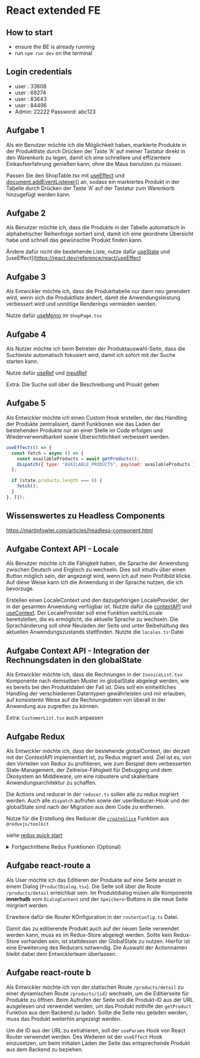 # React extended FE

## How to start

- ensure the BE is already running
- run `npm run dev` on the terminal

## Login credentials

- user : 33608
- user : 69274
- user : 83643
- user : 84496
- Admin: 22222 Password: abc123

## Aufgabe 1

Als ein Benutzer möchte ich die Möglichkeit haben, markierte Produkte in der Produktliste durch Drücken der Taste 'A' auf meiner Tastatur direkt in den Warenkorb zu legen, damit ich eine schnellere und effizientere Einkaufserfahrung genießen kann, ohne die Maus benutzen zu müssen.

Passen Sie den ShopTable.tsx mit [useEffect](https://react.dev/reference/react/useEffect) und [document.addEventListener()](https://www.w3schools.com/jsref/met_document_addeventlistener.asp) an, sodass ein markiertes Produkt in der Tabelle durch Drücken der Taste 'A' auf der Tastatur zum Warenkorb hinzugefügt werden kann.

## Aufgabe 2

Als Benutzer möchte ich, dass die Produkte in der Tabelle automatisch in alphabetischer Reihenfolge sortiert sind, damit ich eine geordnete Übersicht habe und schnell das gewünschte Produkt finden kann.

Ändere dafür nicht die bestehende Liste, nutze dafür [useState](https://react.dev/reference/react/useState) und [useEffect](https://react.dev/reference/react/useEffect

## Aufgabe 3

Als Entwickler möchte ich, dass die Produkttabelle nur dann neu gerendert wird, wenn sich die Produktliste ändert,
damit die Anwendungsleistung verbessert wird und unnötige Renderings vermieden werden.

Nutze dafür [useMemo](https://react.dev/reference/react/useMemo) im `ShopPage.tsx`

## Aufgabe 4

Als Nutzer möchte ich beim Betreten der Produktauswahl-Seite, dass die Suchleiste automatisch fokusiert wird, damit ich sofort mit der Suche starten kann.

Nutze dafür [useRef](https://react.dev/reference/react/useRef) und [inputRef](https://mui.com/material-ui/api/input/#Input-prop-inputRef)

Extra: Die Suche soll über die Beschreibung und Proukt gehen

## Aufgabe 5

Als Entwickler möchte ich einen Custom Hook erstellen, der das Handling der Produkte zentralisiert, damit Funktionen wie das Laden der bestehenden Produkte nur an einer Stelle im Code erfolgen und Wiederverwendbarkeit sowie Übersichtlichkeit verbessert werden.

```js
useEffect(() => {
  const fetch = async () => {
    const availableProducts = await getProducts();
    dispatch({ type: "AVAILABLE_PRODUCTS", payload: availableProducts });
  };

  if (state.products.length === 0) {
    fetch();
  }
}, []);
```

## Wissenswertes zu Headless Components

https://martinfowler.com/articles/headless-component.html

## Aufgabe Context API - Locale

Als Benutzer möchte ich die Fähigkeit haben, die Sprache der Anwendung zwischen Deutsch und Englisch zu wechseln. Dies soll intuitiv über einen Button möglich sein, der angezeigt wird, wenn ich auf mein Profilbild klicke. Auf diese Weise kann ich die Anwendung in der Sprache nutzen, die ich bevorzuge.

Erstellen einen LocaleContext und den dazugehörigen LocaleProvider, der in der gesamten Anwendung verfügbar ist. Nutzte dafür die [contextAPI](https://react.dev/reference/react/createContext) und [useContext](https://react.dev/reference/react/useContext).
Der LocaleProvider soll eine Funktion switchLocale bereitstellen, die es ermöglicht, die aktuelle Sprache zu wechseln.
Die Sprachänderung soll ohne Neuladen der Seite und unter Beibehaltung des aktuellen Anwendungszustands stattfinden.
Nutzte die `locales.ts`-Datei

## Aufgabe Context API - Integration der Rechnungsdaten in den globalState

Als Entwickler möchte ich, dass die Rechnungen in der `InvoiceList.tsx` Komponente nach demselben Muster im globalState abgelegt werden, wie es bereits bei den Produktdaten der Fall ist. Dies soll ein einheitliches Handling der verschiedenen Datentypen gewährleisten und mir erlauben, auf konsistente Weise auf die Rechnungsdaten von überall in der Anwendung aus zugreifen zu können.

Extra: `CustomerList.tsx` auch anpassen

## Aufgabe Redux

Als Entwickler möchte ich, dass der bestehende globalContext, der derzeit mit der ContextAPI implementiert ist, zu Redux migriert wird. Ziel ist es, von den Vorteilen von Redux zu profitieren, wie zum Beispiel dem verbesserten State-Management, der Zeitreise-Fähigkeit für Debugging und dem Ökosystem an Middleware, um eine robustere und skalierbare Anwendungsarchitektur zu schaffen.

Die Actions und reducer in der `reducer.ts` sollen alle zu redux migriert werden. Auch alle `dispatch` aufrufen sowie der userReducer-Hook und der globalState sind nach der Migration aus dem Code zu entfernen.

Nutze für die Erstellung des Reducer die [`createSlice`](https://redux.js.org/tutorials/quick-start#create-a-redux-state-slice) Funktion aus `@reduxjs/toolkit`

siehe [redux quick start](https://redux.js.org/tutorials/quick-start)

<details>
<summary> Fortgechrittene Redux Funktionen (Optional)</summary>
Das Thema optinal!!

Wer mehr über Redux und asynchrone Aufrufe erfahren möchten, kann sich folgende Links anschauen.

- https://redux-toolkit.js.org/api/createAsyncThunk
- https://dev.to/ifeanyichima/what-is-createasyncthunk-in-redux--mhe
</details>

## Aufgabe react-route a

Als User möchte ich das Editieren der Produkte auf eine Seite anstatt in einem Dialog (`ProductDialog.tsx`). Die Seite soll über die Route `/products/detail` erreichbar sein.
Im Produktdialog müsen alle Komponente **innerhalb** vom `DialogContent` und der `Speichern`-Buttons in die neue Seite mirgriert werden.

Erweitere dafür die Router KOnfiguration in der `routerConfig.ts` Datei.

Damit das zu editierende Produkt auch auf der neuen Seite verwendet werden kann, muss es im Redux-Store abgelegt werden. Sollte kein Redux-Store vorhanden sein, ist stattdessen der GlobalState zu nutzen. Hierfür ist eine Erweiterung des Reducers notwendig. Die Auswahl der Actionnamen bleibt dabei dem Entwicklerteam überlassen.

## Aufgabe react-route b

Als Entwickler möchte ich von der statischen Route `/products/detail` zu einer dynamischen Route `/products/{id}` wechseln, um die Editierseite für Produkte zu öffnen. Beim Aufrufen der Seite soll die Produkt-ID aus der URL ausgelesen und verwendet werden, um das Produkt mithilfe der `getProduct` Funktion aus dem Backend zu laden. Sollte die Seite neu geladen werden, muss das Produkt weiterhin angezeigt werden.

Um die ID aus der URL zu extrahieren, soll der `useParams` Hook von React Router verwendet werden. Des Weiteren ist der `useEffect` Hook einzusetzen, um beim initialen Laden der Seite das entsprechende Produkt aus dem Backend zu beziehen.
